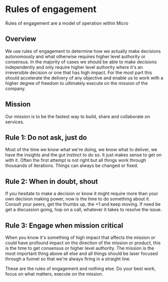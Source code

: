 # Rules of engagement

Rules of engagement are a model of operation within Micro

## Overview

We use rules of engagement to determine how we actually make decisions autonomously and what otherwise requires higher 
level authority or consensus. In the majority of cases we should be able to make decisions independently and only require 
higher level authority where it's an irreversible decision or one that has high impact. For the most part this should accelerate the delivery of any objective and enable us to work with a higher degree of freedom 
to ultimately execute on the mission of the company.

## Mission

Our mission is to be the fastest way to build, share and collaborate on services.

## Rule 1: Do not ask, just do

Most of the time we know what we're doing, we know what to deliver, we have the insights and the gut instinct to do so. 
It just makes sense to get on with it. Often the first attempt is not right but all things work through thousands of 
iterations. Things can always be changed or fixed.

## Rule 2: When in doubt, shout

If you hesitate to make a decision or know it might require more than your own decision making power, now is the time to 
do something about it. Consult your peers, get the thumbs up, the +1 and keep moving. If need be get a discussion going, 
hop on a call, whatever it takes to resolve the issue.

## Rule 3: Engage when mission critical

When you know it's something of high impact that affects the mission or could have profound impact on the direction of the 
mission or product, this is the time to get consensus or higher level authority. The mission is the most important thing above all else and all things should be laser focused through a funnel so that we're always firing in a straight line.

These are the rules of engagement and nothing else. Do your best work, focus on what matters, execute on the mission.
